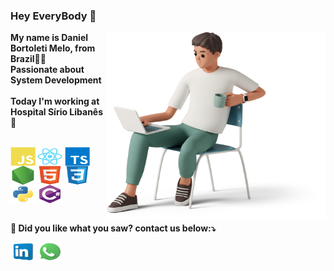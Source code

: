 ### Hey EveryBody 👋
<strong>
<img src="boy.png" width="350px" height="300px" align="right" alt="boy-pc">

<p align="left"> 
  My name is <strong>Daniel Bortoleti Melo</strong>, from <strong>Brazil</strong>💚💛<br>
  Passionate about System Development<br><br>
  Today I'm working at Hospital Sírio Libanês 🏥 
</p>
<div style="display: inline_block"><br>
  <img align="center" alt="Js" height="30" width="40" src="https://raw.githubusercontent.com/devicons/devicon/master/icons/javascript/javascript-plain.svg">
  <img align="center" alt="React" height="30" width="40" src="https://raw.githubusercontent.com/devicons/devicon/master/icons/react/react-original.svg">
  <img align="center" alt="Ts" height="30" width="40" src="https://raw.githubusercontent.com/devicons/devicon/master/icons/typescript/typescript-plain.svg">
  <img align="center" alt="Node" height="30" width="40" src="https://raw.githubusercontent.com/devicons/devicon/master/icons/nodejs/nodejs-original.svg">
  <img align="center" alt="HTML" height="30" width="40" src="https://raw.githubusercontent.com/devicons/devicon/master/icons/html5/html5-original.svg">
  <img align="center" alt="CSS" height="30" width="40" src="https://raw.githubusercontent.com/devicons/devicon/master/icons/css3/css3-original.svg">
  <img align="center" alt="Python" height="30" width="40" src="https://raw.githubusercontent.com/devicons/devicon/master/icons/python/python-original.svg">
  <img align="center" alt="Csharp" height="30" width="40" src="https://raw.githubusercontent.com/devicons/devicon/master/icons/csharp/csharp-original.svg">
</div>  <br>
 
<p align="left">
  💌 Did you like what you saw? contact us below:⤵️
</p>
<p align="left">
  <a href="https://www.linkedin.com/in/daniel-bortoleti-melo/" alt="Linkedin">
  <img height="30" width="40" src="linkedin.png"/></a>
  <a href="https://api.whatsapp.com/send?phone=5511958661314" alt="WhatsApp">
  <img height="30" width="40" src="whatsapp.png"/></a>
</p>  
</strong>
